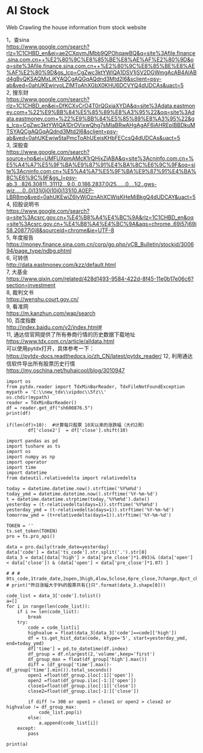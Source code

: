 # AI Stock
Web Crawling the house information from stock website

1，查sina \
https://www.google.com/search?rlz=1C1CHBD_en&ei=ae2CXqvmJMbb9QPOhqawBQ&q=site%3Afile.finance.sina.com.cn++%E2%80%9C%E8%85%BE%E8%AE%AF%E2%80%9D&oq=site%3Afile.finance.sina.com.cn++%E2%80%9C%E8%85%BE%E8%AE%AF%E2%80%9D&gs_lcp=CgZwc3ktYWIQA1DSV1jSV2DGWmgAcAB4AIABd4gByQKSAQMxLjKYAQCgAQGqAQdnd3Mtd2l6&sclient=psy-ab&ved=0ahUKEwjrvoLZlMToAhXGbX0KHU6DCVYQ4dUDCAs&uact=5 \
2, 搜东财 \
https://www.google.com/search?rlz=1C1CHBD_en&ei=DfKCXvCrO4T0rQGxiaXYDA&q=site%3Adata.eastmoney.com+%22%E9%BB%84%E5%85%89%E8%A3%95%22&oq=site%3Adata.eastmoney.com+%22%E9%BB%84%E5%85%89%E8%A3%95%22&gs_lcp=CgZwc3ktYWIQA1DrOVixwQhg7sMIaBRwAHgAgAF6iAHREpIBBDkuMTSYAQCgAQGqAQdnd3Mtd2l6&sclient=psy-ab&ved=0ahUKEwiw5taPmcToAhUEeisKHbFECcsQ4dUDCAs&uact=5 \
3, 深股查 \
https://www.google.com/search?source=hp&ei=UMFUXpmAMcK1rQHjxZjABA&q=site%3Acninfo.com.cn+%E5%A4%A7%E5%9F%BA%E9%87%91%E4%BA%8C%E6%9C%9F&oq=site%3Acninfo.com.cn+%E5%A4%A7%E5%9F%BA%E9%87%91%E4%BA%8C%E6%9C%9F&gs_l=psy-ab.3...826.30811..31112...9.0..0.186.2837.0j25......0....1j2..gws-wiz.....0..0i131j0j0i10j0i131i10.A0EP-LBR8mg&ved=0ahUKEwiZ6IyWjOznAhXCWisKHeMiBkgQ4dUDCAY&uact=5 \
4, 招股说明书 \
https://www.google.com/search?q=site%3Acsrc.gov.cn+%E4%B8%A4%E4%BC%9A&rlz=1C1CHBD_en&oq=site%3Acsrc.gov.cn+%E4%B8%A4%E4%BC%9A&aqs=chrome..69i57j69i58.20877j0j8&sourceid=chrome&ie=UTF-8 \
5, 年度报告 \
https://money.finance.sina.com.cn/corp/go.php/vCB_Bulletin/stockid/300694/page_type/ndbg.phtml \
6, 可转债 \
http://data.eastmoney.com/kzz/default.html \
7, 大基金 \
https://www.qixin.com/related/428d1493-9584-422d-8f45-11e0b17e06c6?section=investment \
8, 裁判文书 \
https://wenshu.court.gov.cn/ \
9, 看准网 \
https://m.kanzhun.com/wap/search \
10, 百度指数 \
http://index.baidu.com/v2/index.html# \
11, 通达信官网提供了所有券商行情的历史数据下载地址 \
https://www.tdx.com.cn/article/alldata.html \
可以使用pytdx打开，具体参考一下：\
https://pytdx-docs.readthedocs.io/zh_CN/latest/pytdx_reader/ 
12, 利用通达信软件导出所有股票历史行情 \
https://my.oschina.net/huhaicool/blog/3010947 

```
import os 
from pytdx.reader import TdxMinBarReader, TdxFileNotFoundException 
mypath = 'C:\\new_tdx\\vipdoc\\5fz\\' 
os.chdir(mypath) 
reader = TdxMinBarReader() 
df = reader.get_df("sh600876.5") 
print(df)
```
```
if(len(df)>10):  #计算每只股票 10天以来的涨跌幅（大约2周）
        df['close2']  = df['close'].shift(10)
```

```
import pandas as pd
import tushare as ts
import os
import numpy as np
import operator
import time
import datetime
from dateutil.relativedelta import relativedelta

today = datetime.datetime.now().strftime('%Y%m%d')
today_ymd = datetime.datetime.now().strftime('%Y-%m-%d')
t = datetime.datetime.strptime(today,'%Y%m%d').date()
yesterday = (t-relativedelta(days=1)).strftime('%Y%m%d')
yesterday_ymd = (t-relativedelta(days=1)).strftime('%Y-%m-%d')
tomorrow_ymd = (t+relativedelta(days=1)).strftime('%Y-%m-%d')

TOKEN = ''
ts.set_token(TOKEN)
pro = ts.pro_api()

data = pro.daily(trade_date=yesterday)
data['code'] = data['ts_code'].str.split('.').str[0]
data_3 = data[(data['high'] > data['pre_close']*1.093)& (data['open'] < data['close']) & (data['open'] < data['pre_close']*1.07) ]

# # # 0ts_code,1trade_date,2open,3high,4low,5close,6pre_close,7change,8pct_chg,9vol,10amount
# print("昨日涨幅大于9%的股票共有{}只".format(data_3.shape[0]))

code_list = data_3['code'].tolist()
a=[]
for i in range(len(code_list)):
    if i >= len(code_list):
        break
    try:
        code = code_list[i]
        highvalue = float(data_3[data_3['code']==code]['high'])
        df = ts.get_hist_data(code, ktype='5', start=yesterday_ymd, end=today_ymd)
        df['time'] = pd.to_datetime(df.index)
        df_group = df.nlargest(2,'volume',keep='first')
        df_group_max = float(df_group['high'].max())
        diff = (df_group['time'].max()-df_group['time'].min()).total_seconds()
        open1 =float(df_group.iloc[:1]['open'])
        open2 =float(df_group.iloc[-1:]['open'])
        close1=float(df_group.iloc[:1]['close'])
        close2=float(df_group.iloc[-1:]['close'])
        
        if diff != 300 or open1 > close1 or open2 > close2 or highvalue != df_group_max:
            code_list.pop(i)        
        else:
            a.append(code_list[i])
    except:
        pass    

print(a)
```
